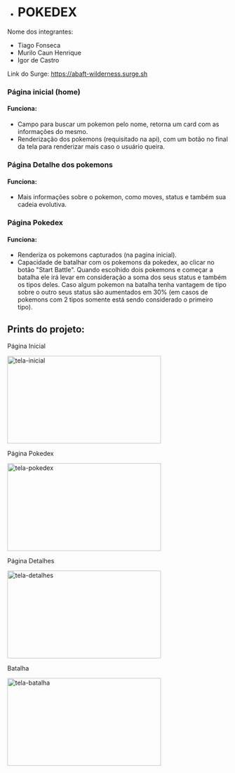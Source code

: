 - # POKEDEX

Nome dos integrantes: 
- Tiago Fonseca
- Murilo Caun Henrique
- Igor de Castro

Link do Surge: https://abaft-wilderness.surge.sh

### Página inicial (home)
#### Funciona:<br>

- Campo para buscar um pokemon pelo nome, retorna um card com as informações do mesmo.
- Renderização dos pokemons (requisitado na api), com um botão no final da tela para renderizar mais caso o usuário queira.

### Página Detalhe dos pokemons
#### Funciona:<br>

- Mais informações sobre o pokemon, como moves, status e também sua cadeia evolutiva.

### Página Pokedex
#### Funciona:<br>

- Renderiza os pokemons capturados (na pagina inicial).
- Capacidade de batalhar com os pokemons da pokedex, ao clicar no botão "Start Battle". Quando escolhido dois pokemons e começar a batalha ele irá levar em consideração a soma dos seus status e também os tipos deles. Caso algum pokemon na batalha tenha vantagem de tipo sobre o outro seus status são aumentados em 30% (em casos de pokemons com 2 tipos somente está sendo considerado o primeiro tipo).

## Prints do projeto:

<p>Página Inicial</p>
<img src="https://user-images.githubusercontent.com/104534180/180691810-a00c8a89-0f64-4dce-8458-e44ebdf1a24a.png" alt="tela-inicial" width="350px" height="200px"/>

<p>Página Pokedex</p>
<img src="https://user-images.githubusercontent.com/104534180/180692075-528163b4-7282-406d-8e80-0b7eb947b5ba.png" alt="tela-pokedex" width="350px" height="200px"/>

<p>Página Detalhes</p>
<img src="https://user-images.githubusercontent.com/104534180/180691988-67893999-c332-46cf-a43d-1ace581a21c0.png" alt="tela-detalhes" width="350px" height="200px"/>

<p>Batalha</p>
<img src="https://user-images.githubusercontent.com/104534180/180692137-4a23f2ec-aa3a-42d4-9247-d9190c78da3d.png" alt="tela-batalha" width="350px" height="200px"/>
